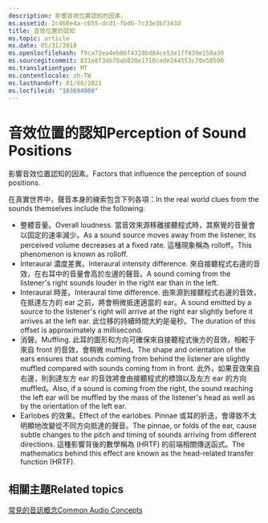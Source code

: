 ```yaml
---
description: 影響音效位置認知的因素。
ms.assetid: 2c460e4a-c655-dcd1-fbd6-7c33e3b7343d
title: 音效位置的認知
ms.topic: article
ms.date: 05/31/2018
ms.openlocfilehash: f9ca72ea4eb86f4328bd84ce53e1ff839e158a38
ms.sourcegitcommit: 831e8f3db78ab820e1710cede244553c70e50500
ms.translationtype: MT
ms.contentlocale: zh-TW
ms.lasthandoff: 01/08/2021
ms.locfileid: "103694960"
---
```

# <a name="perception-of-sound-positions"></a><span data-ttu-id="6cb43-103">音效位置的認知</span><span class="sxs-lookup"><span data-stu-id="6cb43-103">Perception of Sound Positions</span></span>

<span data-ttu-id="6cb43-104">影響音效位置認知的因素。</span><span class="sxs-lookup"><span data-stu-id="6cb43-104">Factors that influence the perception of sound positions.</span></span>

<span data-ttu-id="6cb43-105">在真實世界中，聲音本身的線索包含下列各項：</span><span class="sxs-lookup"><span data-stu-id="6cb43-105">In the real world clues from the sounds themselves include the following:</span></span>

-   <span data-ttu-id="6cb43-106">整體音量。</span><span class="sxs-lookup"><span data-stu-id="6cb43-106">Overall loudness.</span></span> <span data-ttu-id="6cb43-107">當音效來源移離接聽程式時，其察覺的音量會以固定的速率減少。</span><span class="sxs-lookup"><span data-stu-id="6cb43-107">As a sound source moves away from the listener, its perceived volume decreases at a fixed rate.</span></span> <span data-ttu-id="6cb43-108">這種現象稱為 rolloff。</span><span class="sxs-lookup"><span data-stu-id="6cb43-108">This phenomenon is known as rolloff.</span></span>
-   <span data-ttu-id="6cb43-109">Interaural 濃度差異。</span><span class="sxs-lookup"><span data-stu-id="6cb43-109">Interaural intensity difference.</span></span> <span data-ttu-id="6cb43-110">來自接聽程式右邊的音效，在右耳中的音量會高於左邊的聲音。</span><span class="sxs-lookup"><span data-stu-id="6cb43-110">A sound coming from the listener's right sounds louder in the right ear than in the left.</span></span>
-   <span data-ttu-id="6cb43-111">Interaural 時差。</span><span class="sxs-lookup"><span data-stu-id="6cb43-111">Interaural time difference.</span></span> <span data-ttu-id="6cb43-112">由來源到接聽程式右邊的音效，在抵達左方的 ear 之前，將會稍微抵達適當的 ear。</span><span class="sxs-lookup"><span data-stu-id="6cb43-112">A sound emitted by a source to the listener's right will arrive at the right ear slightly before it arrives at the left ear.</span></span> <span data-ttu-id="6cb43-113">此位移的持續時間大約是毫秒。</span><span class="sxs-lookup"><span data-stu-id="6cb43-113">The duration of this offset is approximately a millisecond.</span></span>
-   <span data-ttu-id="6cb43-114">消聲。</span><span class="sxs-lookup"><span data-stu-id="6cb43-114">Muffling.</span></span> <span data-ttu-id="6cb43-115">此耳的圖形和方向可確保來自接聽程式後方的音效，相較于來自 front 的音效，會稍微 muffled。</span><span class="sxs-lookup"><span data-stu-id="6cb43-115">The shape and orientation of the ears ensures that sounds coming from behind the listener are slightly muffled compared with sounds coming from in front.</span></span> <span data-ttu-id="6cb43-116">此外，如果音效來自右邊，則到達左方 ear 的音效將會由接聽程式的標頭以及左方 ear 的方向 muffled。</span><span class="sxs-lookup"><span data-stu-id="6cb43-116">Also, if a sound is coming from the right, the sound reaching the left ear will be muffled by the mass of the listener's head as well as by the orientation of the left ear.</span></span>
-   <span data-ttu-id="6cb43-117">Earlobes 的效果。</span><span class="sxs-lookup"><span data-stu-id="6cb43-117">Effect of the earlobes.</span></span> <span data-ttu-id="6cb43-118">Pinnae 或耳的折迭，會導致不太明顯地改變從不同方向抵達的聲音。</span><span class="sxs-lookup"><span data-stu-id="6cb43-118">The pinnae, or folds of the ear, cause subtle changes to the pitch and timing of sounds arriving from different directions.</span></span> <span data-ttu-id="6cb43-119">這種影響背後的數學稱為 (HRTF) 的前端相關傳送函式。</span><span class="sxs-lookup"><span data-stu-id="6cb43-119">The mathematics behind this effect are known as the head-related transfer function (HRTF).</span></span>

## <a name="related-topics"></a><span data-ttu-id="6cb43-120">相關主題</span><span class="sxs-lookup"><span data-stu-id="6cb43-120">Related topics</span></span>

<dl> <dt>

[<span data-ttu-id="6cb43-121">常見的音訊概念</span><span class="sxs-lookup"><span data-stu-id="6cb43-121">Common Audio Concepts</span></span>](common-audio-concepts.md)
</dt> </dl>

 

 




